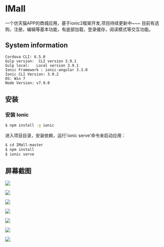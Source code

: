 # IMall

一个仿天猫APP的商城应用，基于ionic2框架开发,项目持续更新中~~~
目前有选购，注册，编辑等基本功能，有底部加载，登录缓存，阅读模式等交互功能。


## System information

```
Cordova CLI: 6.5.0
Gulp version:  CLI version 3.9.1
Gulp local:   Local version 3.9.1
Ionic Framework : ionic-angular 3.3.0
Ionic CLI Version: 3.9.2
OS: Win 7
Node Version: v7.9.0
```

## 安装

### 安装 Ionic

```bash
$ npm install -g ionic
```

进入项目目录，安装依赖，运行'ionic serve'命令来启动应用：

```bash
$ cd IMall-master
$ npm install
$ ionic serve
```

## 屏幕截图

![](https://raw.githubusercontent.com/NxqF/test/master/pic/readme/screenshot/1.jpg)

![](https://raw.githubusercontent.com/NxqF/test/master/pic/readme/screenshot/2.jpg)

![](https://raw.githubusercontent.com/NxqF/test/master/pic/readme/screenshot/3.jpg)

![](https://raw.githubusercontent.com/NxqF/test/master/pic/readme/screenshot/4.jpg)

![](https://raw.githubusercontent.com/NxqF/test/master/pic/readme/screenshot/5.jpg)

![](https://raw.githubusercontent.com/NxqF/test/master/pic/readme/screenshot/6.jpg)

![](https://raw.githubusercontent.com/NxqF/test/master/pic/readme/screenshot/7.jpg)
